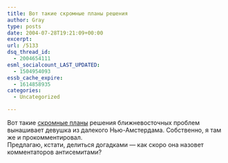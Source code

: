 ```yaml
---
title: Вот такие скромные планы решения
author: Gray
type: posts
date: 2004-07-28T19:21:09+00:00
excerpt:
url: /5133
dsq_thread_id:
  - 2004654111
esml_socialcount_LAST_UPDATED:
  - 1504954093
essb_cache_expire:
  - 1614858935
categories:
  - Uncategorized

---
```








Вот такие <a href="http://www.livejournal.com/users/nikadubrovsky/18348.html" target="_blank">скромные планы</a> решения ближневосточных проблем вынашивает девушка из далекого Нью-Амстердама. Собственно, я там же и прокомментировал.  
Предлагаю, кстати, делиться догадками &#8212; как скоро она назовет комментаторов антисемитами?